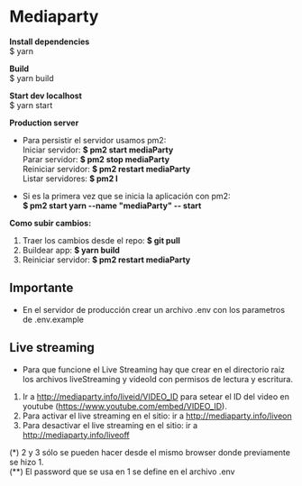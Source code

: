 # Mediaparty #

**Install dependencies**  
$ yarn

**Build**  
$ yarn build
  
**Start dev localhost**  
$ yarn start  
  
**Production server**  
- Para persistir el servidor usamos pm2:  
Iniciar servidor: **$ pm2 start mediaParty**  
Parar servidor: **$ pm2 stop mediaParty**  
Reiniciar servidor: **$ pm2 restart mediaParty**  
Listar servidores: **$ pm2 l**  

- Si es la primera vez que se inicia la aplicación con pm2:  
**$ pm2 start yarn --name "mediaParty" -- start**  
  
**Como subir cambios:**  
1. Traer los cambios desde el repo: **$ git pull**  
2. Buildear app: **$ yarn build**  
3. Reiniciar servidor: **$ pm2 restart mediaParty**  
  
  
## Importante ##  
- En el servidor de producción crear un archivo .env con los parametros de .env.example  
  
  
## Live streaming ##  
- Para que funcione el Live Streaming hay que crear en el directorio raiz los archivos liveStreaming y videoId con permisos de lectura y escritura.  

1. Ir a http://mediaparty.info/liveid/VIDEO_ID para setear el ID del video en youtube (https://www.youtube.com/embed/VIDEO_ID).
2. Para activar el live streaming en el sitio: ir a http://mediaparty.info/liveon
3. Para desactivar el live streaming en el sitio: ir a http://mediaparty.info/liveoff

(*) 2 y 3 sólo se pueden hacer desde el mismo browser donde previamente se hizo 1.  
(**) El password que se usa en 1 se define en el archivo .env  
  